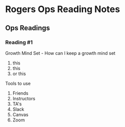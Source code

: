 # Rogers Ops Reading Notes

## Ops Readings

### Reading #1

Growth Mind Set - How can I keep a growth mind set
1. this
2. this
3. or this

Tools to use
1. Friends
2. Instructors
3. TA's
4. Slack
5. Canvas
6. Zoom
